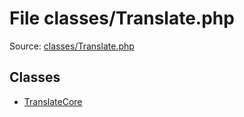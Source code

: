 File classes/Translate.php
=========

Source: [classes/Translate.php](https://github.com/PrestaShop/PrestaShop/blob/1.5.6.2/classes/Translate.php)


Classes
-------

* [TranslateCore](class.TranslateCore.md)


